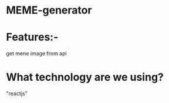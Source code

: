 # MEME-generator
# Features:-
get mene image from api

# What technology are we using?
"reactjs"</br>
